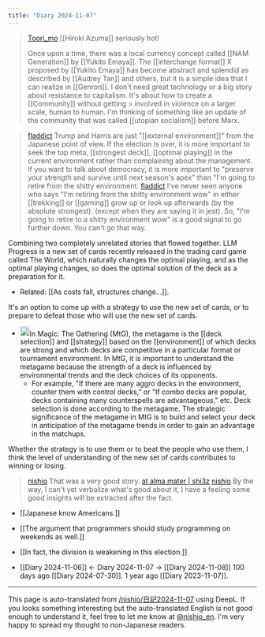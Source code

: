 ```yaml
---
title: "Diary 2024-11-07"
---
```



> [Toori_mo](https://x.com/Toori_mo/status/1854348685985095708) [[Hiroki Azuma]] seriously hot!
>
>  Once upon a time, there was a local currency concept called [[NAM Generation]] by [[Yukito Emaya]]. The [[interchange format]] X proposed by [[Yukito Emaya]] has become abstract and splendid as described by [[Audrey Tan]] and others, but it is a simple idea that I can realize in [[Genron]]. I don't need great technology or a big story about resistance to capitalism.
>  It's about how to create a [[Community]] without getting > involved in violence on a larger scale, human to human. I'm thinking of something like an update of the community that was called [[utopian socialism]] before Marx.

> [fladdict](https://x.com/fladdict/status/1854337005767033075) Trump and Harris are just "[[external environment]]" from the Japanese point of view. If the election is over, it is more important to seek the top meta, [[strongest deck]], [[optimal playing]] in the current environment rather than complaining about the management.
>  If you want to talk about democracy, it is more important to "preserve your strength and survive until next season's apex" than "I'm going to retire from the shitty environment.
> [fladdict](https://x.com/fladdict/status/1854338536390152678) I've never seen anyone who says "I'm retiring from the shitty environment wow" in either [[trekking]] or [[gaming]] grow up or look up afterwards (by the absolute strongest). (except when they are saying it in jest).
>  So, "I'm going to retire to a shitty environment wow" is a good signal to go further down. You can't go that way.

Combining two completely unrelated stories that flowed together.
LLM Progress is a new set of cards recently released in the trading card game called The World, which naturally changes the optimal playing, and as the optimal playing changes, so does the optimal solution of the deck as a preparation for it.
- Related: [[As costs fall, structures change...]].

It's an option to come up with a strategy to use the new set of cards, or to prepare to defeat those who will use the new set of cards.
- <img src='https://scrapbox.io/api/pages/nishio-en/gpt/icon' alt='gpt.icon' height="19.5"/>In Magic: The Gathering (MtG), the metagame is the [[deck selection]] and [[strategy]] based on the [[environment]] of which decks are strong and which decks are competitive in a particular format or tournament environment. In MtG, it is important to understand the metagame because the strength of a deck is influenced by environmental trends and the deck choices of its opponents.
    - For example, "If there are many aggro decks in the environment, counter them with control decks," or "If combo decks are popular, decks containing many counterspells are advantageous," etc. Deck selection is done according to the metagame. The strategic significance of the metagame in MtG is to build and select your deck in anticipation of the metagame trends in order to gain an advantage in the matchups.

Whether the strategy is to use them or to beat the people who use them, I think the level of understanding of the new set of cards contributes to winning or losing.

> [nishio](https://x.com/nishio/status/1854386830025920830) That was a very good story.
>  [at alma mater | shi3z](https://note.com/shi3zblog/n/n1599209f7c17)
> [nishio](https://x.com/nishio/status/1854393068801446203) By the way, I can't yet verbalize what's good about it, I have a feeling some good insights will be extracted after the fact.

- [[Japanese know Americans.]]

- [[The argument that programmers should study programming on weekends as well.]]

- [[In fact, the division is weakening in this election.]]


- [[Diary 2024-11-06]] ← Diary 2024-11-07 → [[Diary 2024-11-08]]
100 days ago [[Diary 2024-07-30]].
1 year ago [[Diary 2023-11-07]].
---
This page is auto-translated from [/nishio/日記2024-11-07](https://scrapbox.io/nishio/日記2024-11-07) using DeepL. If you looks something interesting but the auto-translated English is not good enough to understand it, feel free to let me know at [@nishio_en](https://twitter.com/nishio_en). I'm very happy to spread my thought to non-Japanese readers.